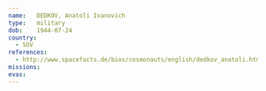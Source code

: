 ```yaml
---
name:	DEDKOV, Anatoli Ivanovich
type:	military
dob:	1944-07-24
country:
  - SOV
references:
  - http://www.spacefacts.de/bios/cosmonauts/english/dedkov_anatoli.htm
missions:
evas:
---
```

